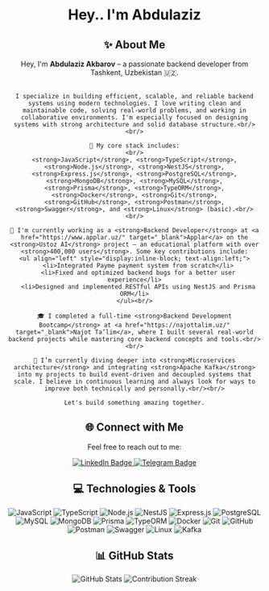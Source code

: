 <div align="center">
  <h1>Hey.. I'm Abdulaziz</h1>
</div>

<div align="center">
  <h2>✨ About Me</h2>
  <p>
    Hey, I'm <strong>Abdulaziz Akbarov</strong> – a passionate backend developer from Tashkent, Uzbekistan 🇺🇿.<br/><br/>

    I specialize in building efficient, scalable, and reliable backend systems using modern technologies. I love writing clean and maintainable code, solving real-world problems, and working in collaborative environments. I'm especially focused on designing systems with strong architecture and solid database structure.<br/><br/>

    🔧 My core stack includes:
    <br/>
    <strong>JavaScript</strong>, <strong>TypeScript</strong>, <strong>Node.js</strong>, <strong>NestJS</strong>, <strong>Express.js</strong>, <strong>PostgreSQL</strong>, <strong>MongoDB</strong>, <strong>MySQL</strong>, <strong>Prisma</strong>, <strong>TypeORM</strong>, <strong>Docker</strong>, <strong>Git</strong>, <strong>GitHub</strong>, <strong>Postman</strong>, <strong>Swagger</strong>, and <strong>Linux</strong> (basic).<br/><br/>

    🚀 I'm currently working as a <strong>Backend Developer</strong> at <a href="https://www.applar.uz/" target="_blank">Applar</a> on the <strong>Ustoz AI</strong> project — an educational platform with over <strong>400,000 users</strong>. Some key contributions include:
    <ul align="left" style="display:inline-block; text-align:left;">
      <li>Integrated Payme payment system from scratch</li>
      <li>Fixed and optimized backend bugs for a better user experience</li>
      <li>Designed and implemented RESTful APIs using NestJS and Prisma ORM</li>
    </ul><br/>

    🎓 I completed a full-time <strong>Backend Development Bootcamp</strong> at <a href="https://najottalim.uz/" target="_blank">Najot Ta’lim</a>, where I built several real-world backend projects while mastering core backend concepts and tools.<br/><br/>

    🔄 I’m currently diving deeper into <strong>Microservices architecture</strong> and integrating <strong>Apache Kafka</strong> into my projects to build event-driven and decoupled systems that scale. I believe in continuous learning and always look for ways to improve both technically and personally.<br/><br/>

    Let's build something amazing together.

  </p>
</div>

<div align="center">
  <h2>🌐 Connect with Me</h2>
  <p>Feel free to reach out to me:</p>
  <a href="https://www.linkedin.com/in/abdulaziz-akbarov-a3186b31a/">
    <img src="https://img.shields.io/badge/-LinkedIn-blue?style=flat-square&logo=Linkedin&logoColor=white" alt="LinkedIn Badge"/>
  </a>
  <a href="https://t.me/spaccee11">
    <img src="https://img.shields.io/badge/-Telegram-2CA5E0?style=flat-square&logo=telegram&logoColor=white" alt="Telegram Badge"/>
  </a>
</div>

<h2 align="center">💻 Technologies & Tools</h2>
<div align="center">
  <img src="https://img.shields.io/badge/JavaScript-F7DF1E?style=for-the-badge&logo=javascript&logoColor=black" alt="JavaScript"/>
  <img src="https://img.shields.io/badge/TypeScript-3178C6?style=for-the-badge&logo=typescript&logoColor=white" alt="TypeScript"/>
  <img src="https://img.shields.io/badge/Node.js-339933?style=for-the-badge&logo=nodedotjs&logoColor=white" alt="Node.js"/>
  <img src="https://img.shields.io/badge/NestJS-E0234E?style=for-the-badge&logo=nestjs&logoColor=white" alt="NestJS"/>
  <img src="https://img.shields.io/badge/Express.js-000000?style=for-the-badge&logo=express&logoColor=white" alt="Express.js"/>
  <img src="https://img.shields.io/badge/PostgreSQL-4169E1?style=for-the-badge&logo=postgresql&logoColor=white" alt="PostgreSQL"/>
  <img src="https://img.shields.io/badge/MySQL-4479A1?style=for-the-badge&logo=mysql&logoColor=white" alt="MySQL"/>
  <img src="https://img.shields.io/badge/MongoDB-47A248?style=for-the-badge&logo=mongodb&logoColor=white" alt="MongoDB"/>
  <img src="https://img.shields.io/badge/Prisma-2D3748?style=for-the-badge&logo=prisma&logoColor=white" alt="Prisma"/>
  <img src="https://img.shields.io/badge/TypeORM-E83524?style=for-the-badge&logo=typeorm&logoColor=white" alt="TypeORM"/>
  <img src="https://img.shields.io/badge/Docker-2496ED?style=for-the-badge&logo=docker&logoColor=white" alt="Docker"/>
  <img src="https://img.shields.io/badge/Git-F05032?style=for-the-badge&logo=git&logoColor=white" alt="Git"/>
  <img src="https://img.shields.io/badge/GitHub-181717?style=for-the-badge&logo=github&logoColor=white" alt="GitHub"/>
  <img src="https://img.shields.io/badge/Postman-FF6C37?style=for-the-badge&logo=postman&logoColor=white" alt="Postman"/>
  <img src="https://img.shields.io/badge/Swagger-85EA2D?style=for-the-badge&logo=swagger&logoColor=black" alt="Swagger"/>
  <img src="https://img.shields.io/badge/Linux-FCC624?style=for-the-badge&logo=linux&logoColor=black" alt="Linux"/>
  <img src="https://img.shields.io/badge/Kafka-231F20?style=for-the-badge&logo=apachekafka&logoColor=white" alt="Kafka"/>
</div>

<div align="center">
  <h2>📊 GitHub Stats</h2>
  <img src="https://github-profile-summary-cards.vercel.app/api/cards/profile-details?username=abdulaz1z31&theme=github_dark" alt="GitHub Stats"/>
  <img src="https://github-readme-streak-stats.herokuapp.com/?user=abdulaz1z31&theme=merko" alt="Contribution Streak"/>
</div>
